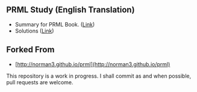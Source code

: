 ## PRML Study (English Translation)

- Summary for PRML Book. ([Link](http://research.microsoft.com/en-us/um/people/cmbishop/prml/))
- Solutions ([Link](http://research.microsoft.com/en-us/um/people/cmbishop/prml/))

## Forked From

- [http://norman3.github.io/prml](http://norman3.github.io/prml)



 This repository is a work in progress. I shall commit as and when possible, pull requests are welcome.
